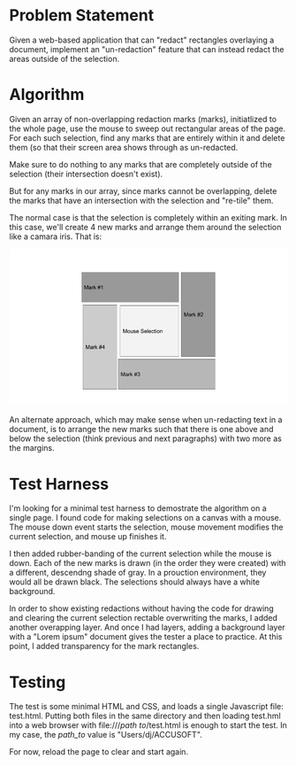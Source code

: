 # Problem Statement
Given a web-based application that can "redact" rectangles overlaying a document, 
implement an "un-redaction" feature that can instead redact the areas outside of the
selection.

# Algorithm
Given an array of non-overlapping redaction marks (marks), initiatlized to the whole page, 
use the mouse to sweep out rectangular areas of the page.  For each such selection,
find any marks that are entirely within it and delete them (so that their screen area
shows through as un-redacted.

Make sure to do nothing to any marks that are completely outside of the selection 
(their intersection doesn't exist).

But for any marks in our array, since marks cannot be overlapping, delete the marks that have
an intersection with the selection and "re-tile" them.

The normal case is that the selection is completely within an exiting mark.  In this case, we'll
create 4 new marks and arrange them around the selection like a camara iris.  That is:

![Marks irising around Selection](iris.png)

An alternate approach, which may make sense when un-redacting text in a document, is to arrange
the new marks such that there is one above and below the selection (think previous and next paragraphs) with two more as the margins.

# Test Harness
I'm looking for a minimal test harness to demostrate the algorithm on a single page.
I found code for making selections on a canvas with a mouse.
The mouse down event starts the selection, mouse movement modifies the current selection, 
and mouse up finishes it. 

I then added rubber-banding of the current selection while the mouse is down.
Each of the new marks is drawn (in the order they were created) with a different, 
descendng shade of gray.
In a prouction environment, they would all be drawn black.  The selections should always have
a white background.

In order to show existing redactions without having the code for drawing and clearing the
current selection rectable overwriting the marks, I added another overapping layer.
And once I had layers, adding a background layer with a "Lorem ipsum" document gives the
tester a place to practice.  At this point, I added transparency for the mark rectangles.

# Testing
The test is some minimal HTML and CSS, and loads a single Javascript file: test.html.
Putting both files in the same directory and then loading test.hml into a web browser with 
file:///*path to*/test.html is enough to start the test.  In my case, the *path_to* value is 
"Users/dj/ACCUSOFT".

For now, reload the page to clear and start again.

